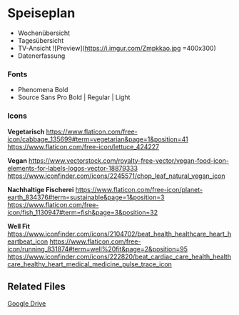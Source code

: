 # Speiseplan
- Wochenübersicht
- Tagesübersicht
- TV-Ansicht
  ![Preview](https://i.imgur.com/Zmpkkao.jpg =400x300)
- Datenerfassung

### Fonts
 * Phenomena Bold
 * Source Sans Pro Bold | Regular | Light

### Icons
**Vegetarisch**
https://www.flaticon.com/free-icon/cabbage_135699#term=vegetarian&page=1&position=41
https://www.flaticon.com/free-icon/lettuce_424227

**Vegan**
https://www.vectorstock.com/royalty-free-vector/vegan-food-icon-elements-for-labels-logos-vector-18879333
https://www.iconfinder.com/icons/2245571/chop_leaf_natural_vegan_icon

**Nachhaltige Fischerei**
https://www.flaticon.com/free-icon/planet-earth_834376#term=sustainable&page=1&position=3
https://www.flaticon.com/free-icon/fish_1130947#term=fish&page=3&position=32

**Well Fit**
https://www.iconfinder.com/icons/2104702/beat_health_healthcare_heart_heartbeat_icon
https://www.flaticon.com/free-icon/running_831874#term=well%20fit&page=2&position=95
https://www.iconfinder.com/icons/222820/beat_cardiac_care_health_healthcare_healthy_heart_medical_medicine_pulse_trace_icon


## Related Files
[Google Drive](https://drive.google.com/drive/folders/1OnB78SV3uNGPDqe1Fq0lewEvqHc6jbNz?usp=sharing)
